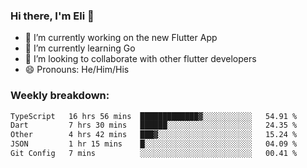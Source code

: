 ### Hi there, I'm Eli 👋
- 🔭 I’m currently working on the new Flutter App
- 🌱 I’m currently learning Go
- 🦄 I’m looking to collaborate with other flutter developers
- 😄 Pronouns: He/Him/His

### Weekly breakdown:
<!--START_SECTION:waka-->

```txt
TypeScript   16 hrs 56 mins  █████████████▓░░░░░░░░░░░   54.91 %
Dart         7 hrs 30 mins   ██████░░░░░░░░░░░░░░░░░░░   24.35 %
Other        4 hrs 42 mins   ███▓░░░░░░░░░░░░░░░░░░░░░   15.24 %
JSON         1 hr 15 mins    █░░░░░░░░░░░░░░░░░░░░░░░░   04.09 %
Git Config   7 mins          ░░░░░░░░░░░░░░░░░░░░░░░░░   00.41 %
```

<!--END_SECTION:waka-->
